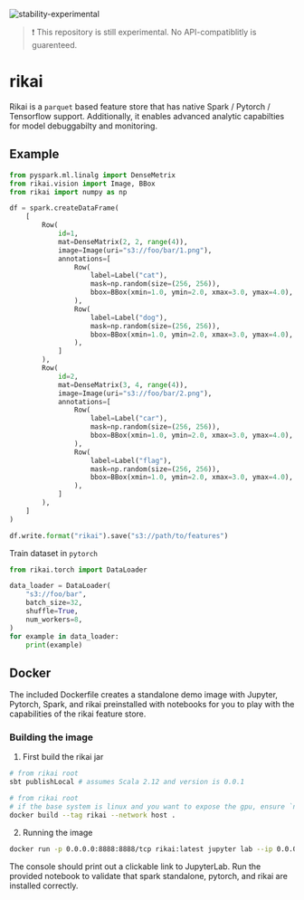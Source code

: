 ![stability-experimental](https://img.shields.io/badge/stability-experimental-orange.svg)

> :heavy_exclamation_mark: This repository is still experimental. No API-compatiblitly is guarenteed.

# rikai

Rikai is a `parquet` based feature store that has native Spark / Pytorch / Tensorflow support.
Additionally, it enables advanced analytic capabilties for model debuggabilty and monitoring.


## Example

```python
from pyspark.ml.linalg import DenseMetrix
from rikai.vision import Image, BBox
from rikai import numpy as np

df = spark.createDataFrame(
    [
        Row(
            id=1,
            mat=DenseMatrix(2, 2, range(4)),
            image=Image(uri="s3://foo/bar/1.png"),
            annotations=[
                Row(
                    label=Label("cat"),
                    mask=np.random(size=(256, 256)),
                    bbox=BBox(xmin=1.0, ymin=2.0, xmax=3.0, ymax=4.0),
                ),
                Row(
                    label=Label("dog"),
                    mask=np.random(size=(256, 256)),
                    bbox=BBox(xmin=1.0, ymin=2.0, xmax=3.0, ymax=4.0),
                ),
            ]
        ),
        Row(
            id=2,
            mat=DenseMatrix(3, 4, range(4)),
            image=Image(uri="s3://foo/bar/2.png"),
            annotations=[
                Row(
                    label=Label("car"),
                    mask=np.random(size=(256, 256)),
                    bbox=BBox(xmin=1.0, ymin=2.0, xmax=3.0, ymax=4.0),
                ),
                Row(
                    label=Label("flag"),
                    mask=np.random(size=(256, 256)),
                    bbox=BBox(xmin=1.0, ymin=2.0, xmax=3.0, ymax=4.0),
                ),
            ]
        ),
    ]
)

df.write.format("rikai").save("s3://path/to/features")
```

Train dataset in `pytorch`

```python
from rikai.torch import DataLoader

data_loader = DataLoader(
    "s3://foo/bar",
    batch_size=32,
    shuffle=True,
    num_workers=8,
)
for example in data_loader:
    print(example)
```


## Docker

The included Dockerfile creates a standalone demo image with
Jupyter, Pytorch, Spark, and rikai preinstalled with notebooks for you
to play with the capabilities of the rikai feature store.

### Building the image

1. First build the rikai jar

``` bash
# from rikai root
sbt publishLocal # assumes Scala 2.12 and version is 0.0.1
```

``` bash
# from rikai root
# if the base system is linux and you want to expose the gpu, ensure `nvidia-docker2` is installed first
docker build --tag rikai --network host .
```

2. Running the image

``` bash
docker run -p 0.0.0.0:8888:8888/tcp rikai:latest jupyter lab --ip 0.0.0.0 --port 8888 --NotebookApp.quit_button=True --NotebookApp.custom_display_url=http://127.0.0.1:8888
```

The console should print out a clickable link to JupyterLab. Run the provided notebook to validate that spark standalone, pytorch, and rikai are installed correctly.
